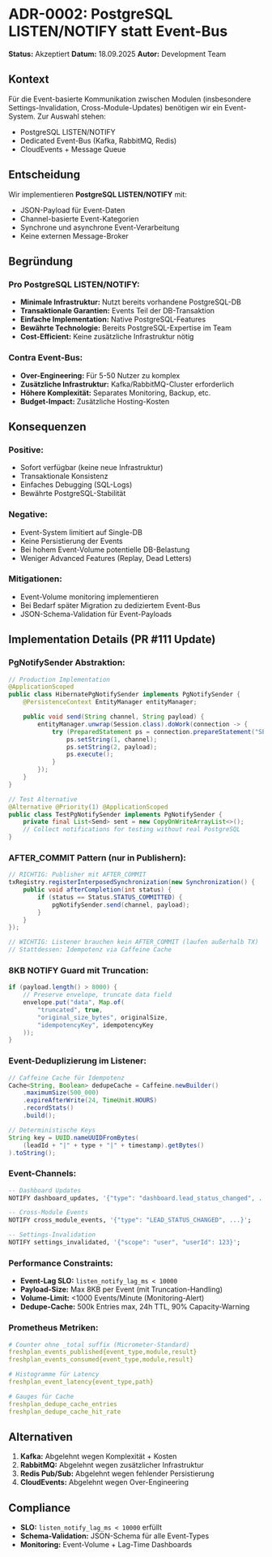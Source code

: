 # ADR-0002: PostgreSQL LISTEN/NOTIFY statt Event-Bus

**Status:** Akzeptiert
**Datum:** 18.09.2025
**Autor:** Development Team

## Kontext

Für die Event-basierte Kommunikation zwischen Modulen (insbesondere Settings-Invalidation, Cross-Module-Updates) benötigen wir ein Event-System. Zur Auswahl stehen:
- PostgreSQL LISTEN/NOTIFY
- Dedicated Event-Bus (Kafka, RabbitMQ, Redis)
- CloudEvents + Message Queue

## Entscheidung

Wir implementieren **PostgreSQL LISTEN/NOTIFY** mit:
- JSON-Payload für Event-Daten
- Channel-basierte Event-Kategorien
- Synchrone und asynchrone Event-Verarbeitung
- Keine externen Message-Broker

## Begründung

### Pro PostgreSQL LISTEN/NOTIFY:
- **Minimale Infrastruktur:** Nutzt bereits vorhandene PostgreSQL-DB
- **Transaktionale Garantien:** Events Teil der DB-Transaktion
- **Einfache Implementation:** Native PostgreSQL-Features
- **Bewährte Technologie:** Bereits PostgreSQL-Expertise im Team
- **Cost-Efficient:** Keine zusätzliche Infrastruktur nötig

### Contra Event-Bus:
- **Over-Engineering:** Für 5-50 Nutzer zu komplex
- **Zusätzliche Infrastruktur:** Kafka/RabbitMQ-Cluster erforderlich
- **Höhere Komplexität:** Separates Monitoring, Backup, etc.
- **Budget-Impact:** Zusätzliche Hosting-Kosten

## Konsequenzen

### Positive:
- Sofort verfügbar (keine neue Infrastruktur)
- Transaktionale Konsistenz
- Einfaches Debugging (SQL-Logs)
- Bewährte PostgreSQL-Stabilität

### Negative:
- Event-System limitiert auf Single-DB
- Keine Persistierung der Events
- Bei hohem Event-Volume potentielle DB-Belastung
- Weniger Advanced Features (Replay, Dead Letters)

### Mitigationen:
- Event-Volume monitoring implementieren
- Bei Bedarf später Migration zu dediziertem Event-Bus
- JSON-Schema-Validation für Event-Payloads

## Implementation Details (PR #111 Update)

### PgNotifySender Abstraktion:
```java
// Production Implementation
@ApplicationScoped
public class HibernatePgNotifySender implements PgNotifySender {
    @PersistenceContext EntityManager entityManager;

    public void send(String channel, String payload) {
        entityManager.unwrap(Session.class).doWork(connection -> {
            try (PreparedStatement ps = connection.prepareStatement("SELECT pg_notify(?, ?)")) {
                ps.setString(1, channel);
                ps.setString(2, payload);
                ps.execute();
            }
        });
    }
}

// Test Alternative
@Alternative @Priority(1) @ApplicationScoped
public class TestPgNotifySender implements PgNotifySender {
    private final List<Send> sent = new CopyOnWriteArrayList<>();
    // Collect notifications for testing without real PostgreSQL
}
```

### AFTER_COMMIT Pattern (nur in Publishern):
```java
// RICHTIG: Publisher mit AFTER_COMMIT
txRegistry.registerInterposedSynchronization(new Synchronization() {
    public void afterCompletion(int status) {
        if (status == Status.STATUS_COMMITTED) {
            pgNotifySender.send(channel, payload);
        }
    }
});

// WICHTIG: Listener brauchen kein AFTER_COMMIT (laufen außerhalb TX)
// Stattdessen: Idempotenz via Caffeine Cache
```

### 8KB NOTIFY Guard mit Truncation:
```java
if (payload.length() > 8000) {
    // Preserve envelope, truncate data field
    envelope.put("data", Map.of(
        "truncated", true,
        "original_size_bytes", originalSize,
        "idempotencyKey", idempotencyKey
    ));
}
```

### Event-Deduplizierung im Listener:
```java
// Caffeine Cache für Idempotenz
Cache<String, Boolean> dedupeCache = Caffeine.newBuilder()
    .maximumSize(500_000)
    .expireAfterWrite(24, TimeUnit.HOURS)
    .recordStats()
    .build();

// Deterministische Keys
String key = UUID.nameUUIDFromBytes(
    (leadId + "|" + type + "|" + timestamp).getBytes()
).toString();
```

### Event-Channels:
```sql
-- Dashboard Updates
NOTIFY dashboard_updates, '{"type": "dashboard.lead_status_changed", ...}';

-- Cross-Module Events
NOTIFY cross_module_events, '{"type": "LEAD_STATUS_CHANGED", ...}';

-- Settings-Invalidation
NOTIFY settings_invalidated, '{"scope": "user", "userId": 123}';
```

### Performance Constraints:
- **Event-Lag SLO:** `listen_notify_lag_ms < 10000`
- **Payload-Size:** Max 8KB per Event (mit Truncation-Handling)
- **Volume-Limit:** <1000 Events/Minute (Monitoring-Alert)
- **Dedupe-Cache:** 500k Entries max, 24h TTL, 90% Capacity-Warning

### Prometheus Metriken:
```yaml
# Counter ohne _total suffix (Micrometer-Standard)
freshplan_events_published{event_type,module,result}
freshplan_events_consumed{event_type,module,result}

# Histogramme für Latency
freshplan_event_latency{event_type,path}

# Gauges für Cache
freshplan_dedupe_cache_entries
freshplan_dedupe_cache_hit_rate
```

## Alternativen

1. **Kafka:** Abgelehnt wegen Komplexität + Kosten
2. **RabbitMQ:** Abgelehnt wegen zusätzlicher Infrastruktur
3. **Redis Pub/Sub:** Abgelehnt wegen fehlender Persistierung
4. **CloudEvents:** Abgelehnt wegen Over-Engineering

## Compliance

- **SLO:** `listen_notify_lag_ms < 10000` erfüllt
- **Schema-Validation:** JSON-Schema für alle Event-Types
- **Monitoring:** Event-Volume + Lag-Time Dashboards
